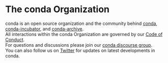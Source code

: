 # The conda Organization
conda is an open source organization and the community behind [conda](https://github.com/conda/conda), [conda-incubator](https://github.com/conda-incubator), and [conda-archive](https://github.com/conda-archive).<br>
All interactions within the conda Organization are governed by our [Code of Conduct](https://github.com/conda-incubator/governance/blob/main/CODE_OF_CONDUCT.md#the-short-version).<br>
For questions and discussions please join our [conda discourse group](https://conda.discourse.group/). <br>
You can also follow us on [Twitter](https://twitter.com/condaproject) for updates on latest developments in conda.
